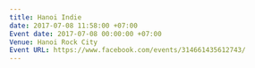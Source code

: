 ```yaml
---
title: Hanoi Indie
date: 2017-07-08 11:58:00 +07:00
Event date: 2017-07-08 00:00:00 +07:00
Venue: Hanoi Rock City
Event URL: https://www.facebook.com/events/314661435612743/
---
```


